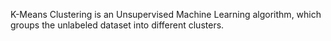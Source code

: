 K-Means Clustering is an Unsupervised Machine Learning algorithm, which groups the unlabeled dataset into different clusters.
